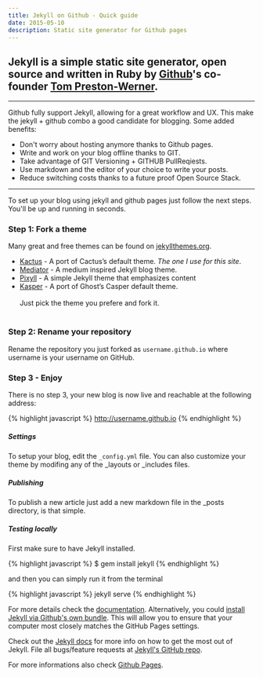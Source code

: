 ```yaml
---
title: Jekyll on Github - Quick guide
date: 2015-05-10
description: Static site generator for Github pages
---
```


## Jekyll is a simple static site generator, open source and written in Ruby by [Github](https://github.com/)'s co-founder [Tom Preston-Werner](https://twitter.com/mojombo).

***
Github fully support Jekyll, allowing for a great workflow and UX. This make the jekyll + github combo a good candidate for blogging. Some added benefits:

- Don't worry about hosting anymore thanks to Github pages.
- Write and work on your blog offline thanks to GIT.
- Take advantage of GIT Versioning + GITHUB PullReqiests.
- Use markdown and the editor of your choice to write your posts.
- Reduce switching costs thanks to a future proof Open Source Stack.

***
To set up your blog using jekyll and github pages just follow the next steps. You'll be up and running in seconds.

### Step 1: Fork a theme
Many great and free themes can be found on [jekyllthemes.org](http://jekyllthemes.org/).

- [Kactus](https://github.com/nickbalestra/kactus) - A port of Cactus’s  default theme. *The one I use for this site*.
- [Mediator](https://github.com/dirkfabisch/mediator) - A medium inspired Jekyll blog theme.
- [Pixyll](https://github.com/johnotander/pixyll) - A simple Jekyll theme that emphasizes content
- [Kasper](https://github.com/rosario/kasper) - A port of Ghost’s Casper default theme.<br><br>
Just pick the theme you prefere and fork it.<br><br>


### Step 2: Rename your repository
Rename the repository you just forked as ```username.github.io``` where username is your username on GitHub.

### Step 3 - Enjoy
There is no step 3, your new blog is now live and reachable at the following address:

{% highlight javascript %}
http://username.github.io
{% endhighlight %}


##### Settings
To setup your blog, edit the ```_config.yml``` file.
You can also customize your theme by modifing any of the _layouts or _includes files.

##### Publishing
To publish a new article just add a new markdown file in the _posts directory, is that simple.

##### Testing locally
First make sure to have Jekyll installed.

{% highlight javascript %}
$ gem install jekyll
{% endhighlight %}

and then you can simply run it from the terminal

{% highlight javascript %}
jekyll serve
{% endhighlight %}

For more details check the [documentation](http://jekyllrb.com/docs/home/).
Alternatively, you could [install Jekyll via Github's own bundle](https://help.github.com/articles/using-jekyll-with-pages/). This will allow you to ensure that your computer most closely matches the GitHub Pages settings.


Check out the [Jekyll docs](http://jekyllrb.com) for more info on how to get the most out of Jekyll. File all bugs/feature requests at [Jekyll's GitHub repo](https://github.com/mojombo/jekyll).

For more informations also check [Github Pages](https://pages.github.com/).
